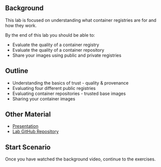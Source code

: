 ## Background
This lab is focused on understanding what container registries are for and how they work.

By the end of this lab you should be able to:
- Evaluate the quality of a container registry
- Evaluate the quality of a container repository
- Share your images using public and private registries

## Outline
- Understanding the basics of trust - quality & provenance
- Evaluating four different public registries
- Evaluating container repositories - trusted base images
- Sharing your container images

## Other Material
- [Presentation](//goo.gl/pckoxn)
- [Lab GitHub Repository](https://github.com/openshift-labs/learn-katacoda)

## Start Scenario
Once you have watched the background video, continue to the exercises.

